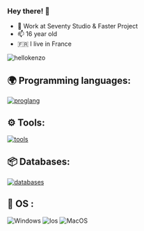 ### Hey there! 👋
- 🪷 Work at Seventy Studio & Faster Project
- 📫 16 year old 
- 🇫🇷 I live in France

<p align="left"> <img src="https://komarev.com/ghpvc/?username=hellokenzo&label=Profile%20views&color=0e75b6&style=flat" alt="hellokenzo" /> 


## 🌍 Programming languages:

  [![proglang](https://skillicons.dev/icons?i=js,html,css,java,nextjs,react,powershell,tailwind&theme=dark)](https://github.com/hellokenzo/)


## ⚙️ Tools:

  [![tools](https://skillicons.dev/icons?i=git,github,figma,vscode,idea,aws,docker,kubernetes,discord&theme=dark)](https://github.com/hellokenzo)

  
## 📦 Databases:

 [![databases](https://skillicons.dev/icons?i=mysql,sqlite,mongodb&theme=dark)](https://github.com/hellokenzo)


## 🔧 OS :

 ![Windows](https://img.shields.io/badge/Windows-000000?style=for-the-badge&logo=windows&logoColor=white)
 ![Ios](https://img.shields.io/badge/iOS-000000?style=for-the-badge&logo=ios&logoColor=white)
 ![MacOS](https://img.shields.io/badge/MACOS-000000?style=for-the-badge&logo=ios&logoColor=white)
